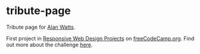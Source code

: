 # tribute-page
Tribute page for [Alan Watts](https://de.wikipedia.org/wiki/Alan_Watts).

First project in [Responsive Web Design Projects](https://learn.freecodecamp.org/responsive-web-design/responsive-web-design-projects) on [freeCodeCamp.org](https://www.freecodecamp.org/). Find out more about the challenge [here](https://learn.freecodecamp.org/responsive-web-design/responsive-web-design-projects/build-a-tribute-page).
